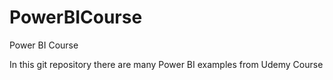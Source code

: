 # PowerBICourse
Power BI Course

In this git repository there are many Power BI examples from Udemy Course
